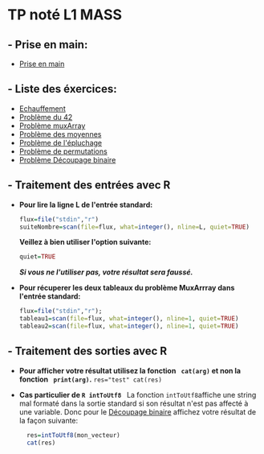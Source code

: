 # TP noté L1 MASS


## - **Prise en main**:
+ [Prise en main](https://github.com/GRnice/concoursProgram/blob/master/priseEnMain.md "Prise en main")

## - Liste des éxercices:
+ [Echauffement](https://github.com/GRnice/concoursProgram/blob/master/echauffement.md "échauffement")
+ [Problème du 42](https://github.com/GRnice/concoursProgram/blob/master/Exercice42.md "Le 42")
+ [Problème muxArray](https://github.com/GRnice/concoursProgram/blob/master/MuxArray.md "MuxArray")
+ [Problème des moyennes](https://github.com/GRnice/concoursProgram/blob/master/moyenne.md "Moyennes")
+ [Problème de l'épluchage](https://github.com/GRnice/concoursProgram/blob/master/epluchage.md "Epluchage")
+ [Problème de permutations](https://github.com/GRnice/concoursProgram/blob/master/permutation.md "Permutations")
+ [Problème Découpage binaire](https://github.com/GRnice/concoursProgram/blob/master/decoupageBinaire.md "SplitAndCast")


## - Traitement des entrées avec R

+ **Pour lire la ligne L de l'entrée standard:**
  ```R
  flux=file("stdin","r")
  suiteNombre=scan(file=flux, what=integer(), nline=L, quiet=TRUE)
  ```

  **Veillez à bien utiliser l'option suivante:**
  ```R
  quiet=TRUE
  ```
  ***Si vous ne l'utiliser pas, votre résultat sera faussé.***


+ **Pour récuperer les deux tableaux du problème MuxArrray dans l'entrée standard:**


  ```R
  flux=file("stdin","r");
  tableau1=scan(file=flux, what=integer(), nline=1, quiet=TRUE)
  tableau2=scan(file=flux, what=integer(), nline=1, quiet=TRUE)
  ```

## - Traitement des sorties avec R

+ **Pour afficher votre résultat utilisez la fonction ``` cat(arg)``` et non la fonction ``` print(arg)```.** ``` res="test" cat(res) ```
  
+ **Cas particulier de ```R intToUtf8 ```**
  La fonction ``` intToUtf8 ```affiche une string mal formaté dans la sortie standard si son résultat n'est pas affecté à une variable. Donc pour le [Découpage binaire](https://github.com/GRnice/concoursProgram/blob/master/decoupageBinaire.md "SplitAndCast") affichez votre résultat de la façon suivante:

  ```R
    res=intToUtf8(mon_vecteur)
    cat(res)
  ```


